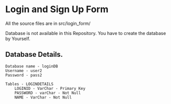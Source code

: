 # Login and Sign Up Form

All the source files are in src/login_form/

Database is not available in this Repository.
You have to create the database by Yourself.

## Database Details.
	Database name - loginDB
	Username - user2
	Password - pass2

	Tables - LOGINDETAILS
		LOGINID - VarChar - Primary Key
		PASSWORD - varChar - Not Null
		NAME - VarChar - Not Null
